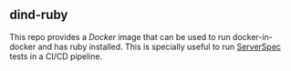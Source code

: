 ## dind-ruby

This repo provides a _Docker_ image that can be used to run docker-in-docker and has ruby installed. This is specially useful to run [ServerSpec](https://serverspec.org/) tests in a CI/CD pipeline.

